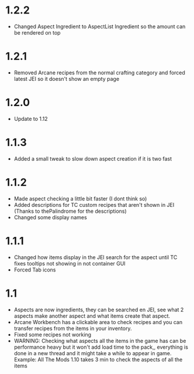 # 1.2.2
+ Changed Aspect Ingredient to AspectList Ingredient so the amount can be rendered on top

# 1.2.1
+ Removed Arcane recipes from the normal crafting category and forced latest JEI so it doesn't show an empty page

# 1.2.0
+ Update to 1.12

# 1.1.3
+ Added a small tweak to slow down aspect creation if it is two fast

# 1.1.2
+ Made aspect checking a little bit faster (I dont think so)
+ Added descriptions for TC custom recipes that aren't shown in JEI (Thanks to thePalindrome for the descriptions)
+ Changed some display names

# 1.1.1
+ Changed how items display in the JEI search for the aspect until TC fixes tooltips not showing in not container GUI
+ Forced Tab icons

# 1.1
+ Aspects are now ingredients, they can be searched en JEI, see what 2 aspects make another aspect and what items create that aspect.
+ Arcane Workbench has a clickable area to check recipes and you can transfer recipes from the items in your inventory.
+ Fixed some recipes not working
+ WARNING: Checking what aspects all the items in the game has can be performance heavy but it won't add load time to the pack,, everything is done in a new thread and it might take a while to appear in game. Example: All The Mods 1.10 takes 3 min to check the aspects of all the items